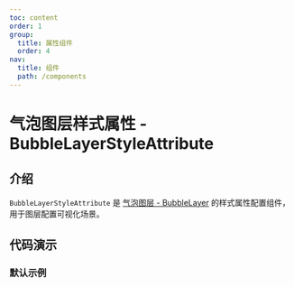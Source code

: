 ```yaml
---
toc: content
order: 1
group:
  title: 属性组件
  order: 4
nav:
  title: 组件
  path: /components
---
```


# 气泡图层样式属性 - BubbleLayerStyleAttribute

## 介绍

`BubbleLayerStyleAttribute` 是 [气泡图层 - BubbleLayer](/components/layers/bubble-layer) 的样式属性配置组件，用于图层配置可视化场景。

## 代码演示

### 默认示例

<code src="./demos/default.tsx"></code>

<API></API>
